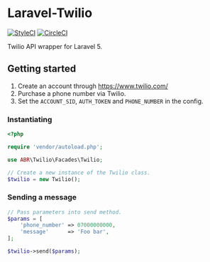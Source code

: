 # Laravel-Twilio
[![StyleCI](https://styleci.io/repos/120042743/shield)](https://styleci.io/repos/120042743)
[![CircleCI](https://circleci.com/gh/broomroden89/Twilio.svg?style=svg)](https://circleci.com/gh/broomroden89/Twilio)

Twilio API wrapper for Laravel 5.

## Getting started
1. Create an account through https://www.twilio.com/
2. Purchase a phone number via Twilio.
3. Set the `ACCOUNT_SID`, `AUTH_TOKEN` and `PHONE_NUMBER` in the config.

### Instantiating 
```php
<?php

require 'vendor/autoload.php';

use ABR\Twilio\Facades\Twilio;

// Create a new instance of the Twilio class. 
$twilio = new Twilio();

```

### Sending a message
```php
// Pass parameters into send method.
$params = [
    'phone_number' => 07000000000,
    'message'      => 'Foo bar',
];

$twilio->send($params);
```
